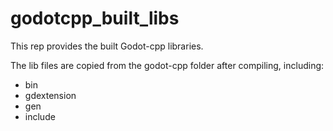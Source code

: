 # godotcpp_built_libs

This rep provides the built Godot-cpp libraries.


The lib files are copied from the godot-cpp folder after compiling, including:
- bin
- gdextension
- gen
- include
